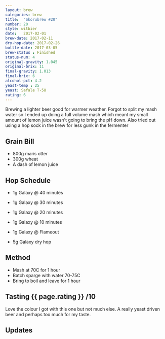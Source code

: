```yaml
---
layout: brew
categories: brew
title:  "Skorubrew #20"
number: 20
style: witbier
date:   2017-02-01
brew-date: 2017-02-11
dry-hop-date: 2017-02-26
bottle-date: 2017-03-05
brew-status : Finished
status-num: 4
original-gravity: 1.045 
original-brix: 11
final-gravity: 1.013
final-brix: 6
alcohol-pct: 4.2
yeast-temp : 25
yeast: Safale T-58
rating: 6
---
```


Brewing a lighter beer good for warmer weather. Forgot to split my mash water so I ended up doing a full volume mash which meant my small amount of lemon juice wasn't going to bring the pH down. Also tried out using a hop sock in the brew for less gunk in the fermenter


Grain Bill
-----

* 800g maris otter
* 300g wheat
* A dash of lemon juice

Hop Schedule
-------------

* 1g Galaxy @ 40 minutes
* 1g Galaxy @ 30 minutes
* 1g Galaxy @ 20 minutes
* 1g Galaxy @ 10 minutes
* 1g Galaxy @ Flameout

* 5g Galaxy dry hop

Method
-------

* Mash at 70C for 1 hour
* Batch sparge with water 70-75C
* Bring to boil and leave for 1 hour

Tasting {{ page.rating }} /10
--------

Love the colour I got with this one but not much else. A really yeast driven beer and perhaps too much for my taste.

Updates
-------
